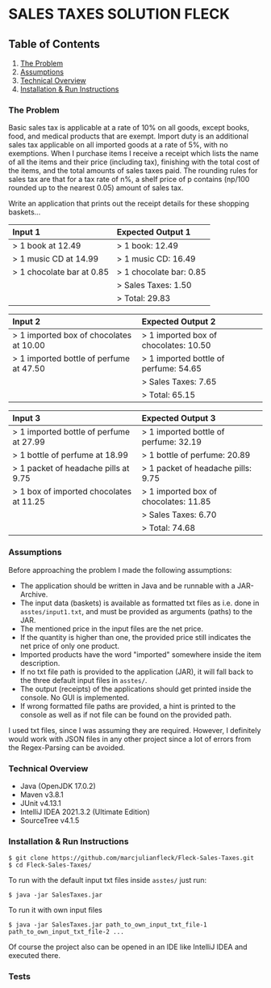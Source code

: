 # SALES TAXES SOLUTION FLECK

## Table of Contents
1. [The Problem](#the-problem)
2. [Assumptions](#assumptions)
3. [Technical Overview](#technical-overview)
4. [Installation & Run Instructions](#installation--run-instructions)

### The Problem
Basic sales tax is applicable at a rate of 10% on all goods, except books, food, and medical products that are exempt. Import duty is an additional sales tax
applicable on all imported goods at a rate of 5%, with no exemptions. When I purchase items I receive a receipt which lists the name of all the items and their price (including tax), finishing with the total cost of the items,
and the total amounts of sales taxes paid. The rounding rules for sales tax are that for a tax rate of n%, a shelf price of p contains (np/100 rounded up to the nearest 0.05) amount of sales tax.

Write an application that prints out the receipt details for these shopping baskets...

| Input 1                   | Expected Output 1        |
|:--------------------------|:-------------------------|
| > 1 book at 12.49         | > 1 book: 12.49          |
| > 1 music CD at 14.99     | > 1 music CD: 16.49      |
| > 1 chocolate bar at 0.85 | > 1 chocolate bar: 0.85  |
|                           | > Sales Taxes: 1.50      |
|                           | > Total: 29.83           |

| Input 2                                 | Expected Output 2                      |
|:----------------------------------------|:---------------------------------------|
| > 1 imported box of chocolates at 10.00 | > 1 imported box of chocolates: 10.50  |
| > 1 imported bottle of perfume at 47.50 | > 1 imported bottle of perfume: 54.65  |
|                                         | > Sales Taxes: 7.65                    |
|                                         | > Total: 65.15                         |

| Input 3                                 | Expected Output 3                      |
|:----------------------------------------|:---------------------------------------|
| > 1 imported bottle of perfume at 27.99 | > 1 imported bottle of perfume: 32.19  |
| > 1 bottle of perfume at 18.99          | > 1 bottle of perfume: 20.89           |
| > 1 packet of headache pills at 9.75    | > 1 packet of headache pills: 9.75     |
| > 1 box of imported chocolates at 11.25 | > 1 imported box of chocolates: 11.85  |
|                                         | > Sales Taxes: 6.70                    |
|                                         | > Total: 74.68                         |

### Assumptions
Before approaching the problem I made the following assumptions:
* The application should be written in Java and be runnable with a JAR-Archive.
* The input data (baskets) is available as formatted txt files as i.e. done in `asstes/input1.txt`, and must be provided as arguments (paths) to the JAR.
* The mentioned price in the input files are the net price.
* If the quantity is higher than one, the provided price still indicates the net price of only one product.
* Imported products have the word "imported" somewhere inside the item description.
* If no  txt file path is provided to the application (JAR), it will fall back to the three default input files in `asstes/`.
* The output (receipts) of the applications should get printed inside the console. No GUI is implemented.
* If wrong formatted file paths are provided, a hint is printed to the console as well as if not file can be found on the provided path.

I used txt files, since I was assuming they are required. 
However, I definitely would work with JSON files in any other project since a lot of errors from the Regex-Parsing can be avoided.

### Technical Overview
* Java (OpenJDK 17.0.2)
* Maven v3.8.1
* JUnit v4.13.1
* IntelliJ IDEA 2021.3.2 (Ultimate Edition)
* SourceTree v4.1.5

### Installation & Run Instructions
```
$ git clone https://github.com/marcjulianfleck/Fleck-Sales-Taxes.git
$ cd Fleck-Sales-Taxes/
```
To run with the default input txt files inside `asstes/` just run:
```
$ java -jar SalesTaxes.jar
```
To run it with own input files
```
$ java -jar SalesTaxes.jar path_to_own_input_txt_file-1 path_to_own_input_txt_file-2 ...
```

Of course the project also can be opened in an IDE like IntelliJ IDEA and executed there.

### Tests